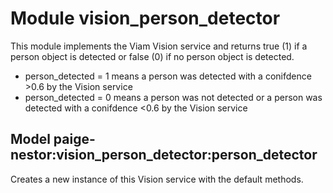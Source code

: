 # Module vision_person_detector 

This module implements the Viam Vision service and returns true (1) if a person object is detected or false (0) if no person object is detected.

- person_detected = 1 means a person was detected with a conifdence >0.6 by the Vision service
- person_detected = 0 means a person was not detected or a person was detected with a conifdence <0.6 by the Vision service


## Model paige-nestor:vision_person_detector:person_detector

Creates a new instance of this Vision service with the default methods.
